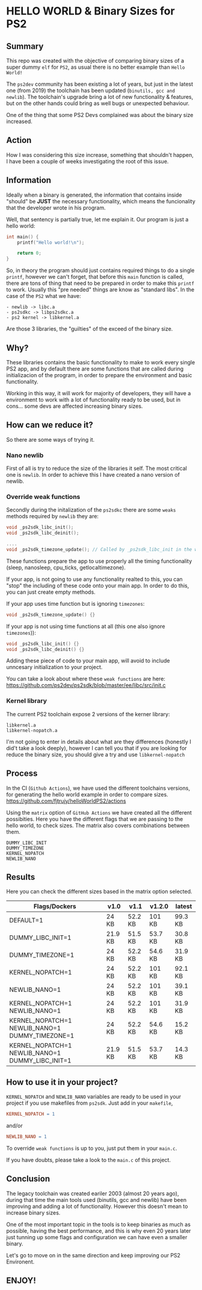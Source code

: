 # HELLO WORLD & Binary Sizes for PS2

## Summary
This repo was created with the objective of comparing binary sizes of a super dummy `elf` for `PS2`, as usual there is no better example than `Hello World!`

The `ps2dev` community has been existing a lot of years, but just in the latest one (from 2019) the toolchain has been updated (`binutils, gcc and newlib`). The toolchain's upgrade bring a lot of new functionality & features, but on the other hands could bring as well bugs or unexpected behaviour.

One of the thing that some PS2 Devs complained was about the binary size increased.

## Action
How I was considering this size increase, something that shouldn't happen, I have been a couple of weeks investigating the root of this issue.

## Information
Ideally when a binary is generated, the information that contains inside "should" be **JUST** the necessary functionality, which means the funcionality that the developer wrote in his program.

Well, that sentency is partially true, let me explain it.
Our program is just a hello world:
```c
int main() {
    printf("Hello world!\n");

    return 0;
}
```

So, in theory the program should just contains required things to do a single `printf`, however we can't forget, that before this `main` function is called, there are tons of thing that need to be prepared in order to make this `printf` to work. Usually this "pre needed" things are know as "standard libs". In the case of the `PS2` what we have:

```
- newlib -> libc.a
- ps2sdkc -> libps2sdkc.a
- ps2 kernel -> libkernel.a
```

Are those 3 libraries, the "guilties" of the exceed of the binary size.

## Why?
These libraries contains the basic functionality to make to work every single PS2 app, and by default there are some functions that are called during initializacion of the program, in order to prepare the environment and basic functionality.

Working in this way, it will work for majority of developers, they will have a environment to work with a lot of functionality ready to be used, but in cons... some devs are affected increasing binary sizes.

## How can we reduce it?
So there are some ways of trying it.

### Nano newlib
First of all is try to reduce the size of the libraries it self. The most critical one is `newlib`. In order to achieve this I have created a nano version of newlib.

### Override weak functions
Secondly during the initalization of the `ps2sdkc` there are some `weaks` methods required by `newlib` they are:

```c
void _ps2sdk_libc_init();
void _ps2sdk_libc_deinit();

....
void _ps2sdk_timezone_update(); // Called by _ps2sdk_libc_init in the weak implementation
```

These functions prepare the app to use properly all the timing functionality (sleep, nanosleep, cpu_ticks, getlocaltimezone).

If your app, is not going to use any functionality realted to this, you can "stop" the including of these code onto your main app. In order to do this, you can just create empty methods.

If your app uses time function but is ignoring `timezones`:
```c
void _ps2sdk_timezone_update() {}
```

If your app is not using time functions at all (this one also ignore `timezones`)):
```c
void _ps2sdk_libc_init() {}
void _ps2sdk_libc_deinit() {}
```

Adding these piece of code to your main app, will avoid to include unncesary initialization to your project.

You can take a look about where these `weak functions` are here:
https://github.com/ps2dev/ps2sdk/blob/master/ee/libc/src/init.c

### Kernel library
The current PS2 toolchain expose 2 versions of the kerner library:
```
libkernel.a
libkernel-nopatch.a
```
I'm not going to enter in details about what are they differences (honestly I did't take a look deeply), however I can tell you that if you are looking for reduce the binary size, you should give a try and use `libkernel-nopatch`

## Process
In the CI (`Github Actions`), we have used the different toolchains versions, for generating the hello world example in order to compare sizes.
https://github.com/fjtrujy/helloWorldPS2/actions

Using the `matrix` option of `GitHub Actions` we have created all the different possibities. Here you have the different flags that we are passing to the hello world, to check sizes. The matrix also covers combinations between them.
```
DUMMY_LIBC_INIT
DUMMY_TIMEZONE
KERNEL_NOPATCH
NEWLIB_NANO
```

## Results
Here you can check the different sizes based in the matrix option selected.

| Flags/Dockers                                    	| v1.0   	| v1.1   	| v1.2.0 	| latest 	|
|--------------------------------------------------	|--------	|--------	|--------	|--------	|
| DEFAULT=1                                        	| 24 KB 	| 52.2 KB 	| 101 KB 	| 99.3 KB 	|
| DUMMY_LIBC_INIT=1                                	| 21.9 KB 	| 51.5 KB 	| 53.7 KB 	| 30.8 KB 	|
| DUMMY_TIMEZONE=1                                 	| 24 KB 	| 52.2 KB 	| 54.6 KB 	| 31.9 KB 	|
| KERNEL_NOPATCH=1                                 	| 24 KB 	| 52.2 KB 	| 101 KB 	| 92.1 KB 	|
| NEWLIB_NANO=1                                    	| 24 KB 	| 52.2 KB 	| 101 KB 	| 39.1 KB 	|
| KERNEL_NOPATCH=1 NEWLIB_NANO=1                   	| 24 KB 	| 52.2 KB 	| 101 KB 	| 31.9 KB 	|
| KERNEL_NOPATCH=1 NEWLIB_NANO=1 DUMMY_TIMEZONE=1  	| 24 KB 	| 52.2 KB 	| 54.6 KB 	| 15.2 KB 	|
| KERNEL_NOPATCH=1 NEWLIB_NANO=1 DUMMY_LIBC_INIT=1 	| 21.9 KB 	| 51.5 KB 	| 53.7 KB 	| 14.3 KB 	|

## How to use it in your project?
`KERNEL_NOPATCH` and `NEWLIB_NANO` variables are ready to be used in your project if you use makefiles from `ps2sdk`.
Just add in your `makefile`, 
```makefile
KERNEL_NOPATCH = 1
```
and/or
```makefile
NEWLIB_NANO = 1
````

To override `weak functions` is up to you, just put them in your `main.c`.

If you have doubts, please take a look to the `main.c` of this project.

## Conclusion
The legacy toolchain was created eariler 2003 (almost 20 years ago), during that time the main tools used (binutils, gcc and newlib) have been improving and adding a lot of functionality. However this doesn't mean to increase binary sizes.

One of the most important topic in the tools is to keep binaries as much as possible, having the best performance, and this is why even 20 years later just tunning up some flags and configuration we can have even a smaller binary.

Let's go to move on in the same direction and keep improving our PS2 Environent.

## ENJOY!